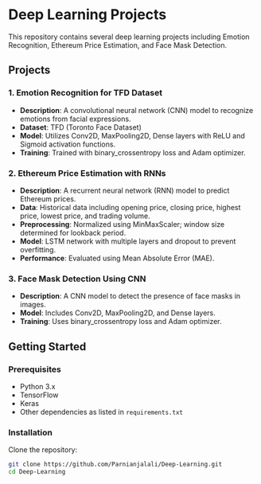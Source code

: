 # Deep Learning Projects

This repository contains several deep learning projects including Emotion Recognition, Ethereum Price Estimation, and Face Mask Detection.

## Projects

### 1. Emotion Recognition for TFD Dataset
- **Description**: A convolutional neural network (CNN) model to recognize emotions from facial expressions.
- **Dataset**: TFD (Toronto Face Dataset)
- **Model**: Utilizes Conv2D, MaxPooling2D, Dense layers with ReLU and Sigmoid activation functions.
- **Training**: Trained with binary_crossentropy loss and Adam optimizer.

### 2. Ethereum Price Estimation with RNNs
- **Description**: A recurrent neural network (RNN) model to predict Ethereum prices.
- **Data**: Historical data including opening price, closing price, highest price, lowest price, and trading volume.
- **Preprocessing**: Normalized using MinMaxScaler; window size determined for lookback period.
- **Model**: LSTM network with multiple layers and dropout to prevent overfitting.
- **Performance**: Evaluated using Mean Absolute Error (MAE).

### 3. Face Mask Detection Using CNN
- **Description**: A CNN model to detect the presence of face masks in images.
- **Model**: Includes Conv2D, MaxPooling2D, and Dense layers.
- **Training**: Uses binary_crossentropy loss and Adam optimizer.

## Getting Started

### Prerequisites
- Python 3.x
- TensorFlow
- Keras
- Other dependencies as listed in `requirements.txt`

### Installation
Clone the repository:
```bash
git clone https://github.com/Parnianjalali/Deep-Learning.git
cd Deep-Learning
